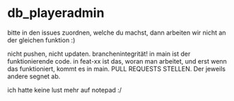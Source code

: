 # db_playeradmin

bitte in den issues zuordnen, welche du machst, dann arbeiten wir nicht an der gleichen funktion :)
 
nicht pushen, nicht updaten. branchenintegrität!
in main ist der funktionierende code. in feat-xx ist das, woran man arbeitet, und erst wenn das funktioniert, kommt es in main. PULL REQUESTS STELLEN. Der jeweils andere segnet ab. 

ich hatte keine lust mehr auf notepad :/
